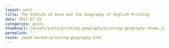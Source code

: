 ```yaml
---
layout: post
title: The Statute of Anne and the Geography of English Printing
date: 2017-07-15
categories: posts
thumbnail: /assets/posts/printing-geography/printing-geography-thumb.jpg
permalink: '_'
route: /book-market/printing-geography.html
---
```

